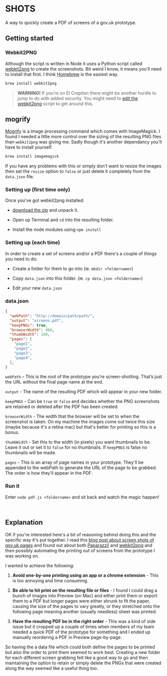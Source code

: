 # SHOTS
A way to quickly create a PDF of screens of a gov.uk prototype.

## Getting started

###  Webkit2PNG
Although the script is written in Node it uses a Python script called [webkit2png](http://www.paulhammond.org/webkit2png/) to create the screenshots. Bit weird I know, it means you’ll need to install that first. I think [Homebrew](http://brew.sh/) is the easiest way.

```bash
brew install webkit2png
```

> **WARNING!** If you’re on El Crapitan there might be another hurdle to jump to do with added security. You might need to [edit the webkit2png](https://github.com/bendalton/webkit2png/commit/9a96ac8977c386a84edb674ca1518e90452cee88) script to get around this.

## mogrify
[Mogrify](http://www.imagemagick.org/script/mogrify.php) is a image processing command which comes with ImageMagick. I found I needed a little more control over the sizing of the resulting PNG files than `webkit2png` was giving me. Sadly though it's another dependancy you'll have to install yourself.

```bash
brew install imagemagick
```

If you have any problems with this or simply don't want to resize the images then set the `resize` option to `false` or just delete it completely from the `data.json` file.

###  Setting up (first time only)

Once you've got webkit2png installed:

* [download the zip](https://github.com/morganesque/shots/archive/master.zip) and unpack it.

* Open up Terminal and `cd` into the resulting folder.

* Install the node modules using `npm install`

###  Setting up (each time)

In order to create a set of screens and/or a PDF there's a couple of things you need to do:

* Create a folder for them to go into (ie. `mkdir <foldername>`)

* Copy `data.json` into this folder. (ie. `cp data.json <foldername>`)

* Edit your new `data.json`

### data.json
```json
{
  "webPath": "http://domain/path/path/",
  "output": "screens.pdf",
  "keepPNGs": true,
  "browserWidth": 960,
  "thumbWidth": 100,
  "pages": [
    "page1",
    "page2",
    "page3",
    "page4",
  ],
}
```

`webPath` – This is the root of the prototype you’re screen-shotting. That’s just the URL without the final page name at the end.

`output` - The name of the resulting PDF which will appear in your new folder.

`keepPNGS` - Can be `true` or `false` and decides whether the PNG screenshots are retained or deleted after the PDF has been created.

`browserWidth` - The width that the browser will be set to when the screenshot is taken. On my machine the images come out twice this size (maybe because it's a retina mac) but that's better for printing so this is a bonus.

`thumbWidth` - Set this to the width (in pixels) you want thumbnails to be. Leave it out or set it to `false` for no thumbnails. If `keepPNGS` is false no thumbnails will be made.

`pages` - This is an array of page names in your prototype. They'll be appended to the webPath to generate the URL of the page to be grabbed. The order is how they’ll appear in the PDF.

### Run it

Enter `node pdf.js <foldername>` and sit back and watch the magic happen!

&nbsp;
&nbsp;
&nbsp;
&nbsp;

## Explanation

OK if you're interested here's a bit of reasoning behind doing this and the specific way it's put together. I read this [blog post about screen shots of gov.uk pages](https://designnotes.blog.gov.uk/2015/10/15/how-and-why-to-print-all-the-things/) and found out about both [Paparazzi!](https://derailer.org/paparazzi/) and [webkit2png](http://www.paulhammond.org/webkit2png/) and then possibly automating the printing out of screens from the prototype I was working on.

I wanted to achieve the following:

1. **Avoid one-by-one printing using an app or a chrome extension** - This is too annoying and time consuming.

2. **Be able to hit print on the resulting file or files** - I found I could drag a bunch of images into Preview (on Mac) and either print them or export them to a PDF but longer pages were either shrunk to fit the paper, causing the size of the pages to vary greatly, or they stretched onto the following page meaning another (usually needless) sheet was printed.

3. **Have the resulting PDF be in the right order** - This was a kind of side issue but it cropped up a couple of times when members of my team needed a quick PDF of the prototype for something and I ended up manually reordering a PDF in Preview page-by-page.

So having the a data file which could both define the pages to be printed but also the order to print them seemed to work best. Creating a new folder for each different screen grabbing felt like a good way to go and then maintaining the option to retain or simply delete the PNGs that were created along the way seemed like a useful thing too.

